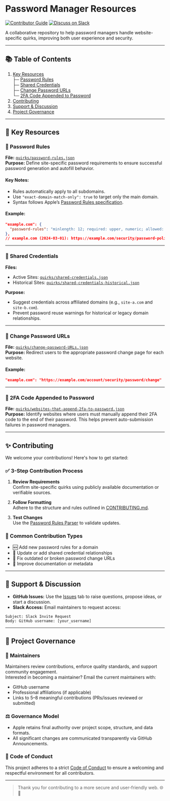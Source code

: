 # Password Manager Resources

[![Contributor Guide](https://img.shields.io/badge/Contributor%20-Guide-2ea44f)](CONTRIBUTING.md)
[![Discuss on Slack](https://img.shields.io/badge/Slack-Discussions-blueviolet)](mailto:password-manager-resources-maintainers@apple.com)

A collaborative repository to help password managers handle website-specific quirks, improving both user experience and security.

---

## 📚 Table of Contents

1. [Key Resources](#key-resources)  
   ├─ [Password Rules](#password-rules)  
   ├─ [Shared Credentials](#shared-credentials)  
   ├─ [Change Password URLs](#change-password-urls)  
   └─ [2FA Code Appended to Password](#2fa-code-appended-to-password)  
2. [Contributing](#contributing)  
3. [Support & Discussion](#support--discussion)  
4. [Project Governance](#project-governance)  

---

## 🔐 Key Resources

### 📏 Password Rules

**File:** [`quirks/password-rules.json`](quirks/password-rules.json)  
**Purpose:** Define site-specific password requirements to ensure successful password generation and autofill behavior.

#### Key Notes:

- Rules automatically apply to all subdomains.
- Use `"exact-domain-match-only": true` to target only the main domain.
- Syntax follows Apple’s [Password Rules specification](https://developer.apple.com/password-rules/).

#### Example:
```json
"example.com": {
  "password-rules": "minlength: 12; required: upper, numeric; allowed: [-~];"
},
// example.com (2024-03-01): https://example.com/security/password-policy
```

---

### 🔁 Shared Credentials

**Files:**

- Active Sites: [`quirks/shared-credentials.json`](quirks/shared-credentials.json)  
- Historical Sites: [`quirks/shared-credentials-historical.json`](quirks/shared-credentials-historical.json)  

**Purpose:**

- Suggest credentials across affiliated domains (e.g., `site-a.com` and `site-b.com`).  
- Prevent password reuse warnings for historical or legacy domain relationships.

---

### 🔑 Change Password URLs

**File:** [`quirks/change-password-URLs.json`](quirks/change-password-URLs.json)  
**Purpose:** Redirect users to the appropriate password change page for each website.

#### Example:
```json
"example.com": "https://example.com/account/security/password/change"
```

---

### 🔐 2FA Code Appended to Password

**File:** [`quirks/websites-that-append-2fa-to-password.json`](quirks/websites-that-append-2fa-to-password.json)  
**Purpose:** Identify websites where users must manually append their 2FA code to the end of their password. This helps prevent auto-submission failures in password managers.

---

## ✨ Contributing

We welcome your contributions! Here's how to get started:

### ✅ 3-Step Contribution Process

1. **Review Requirements**  
   Confirm site-specific quirks using publicly available documentation or verifiable sources.

2. **Follow Formatting**  
   Adhere to the structure and rules outlined in [CONTRIBUTING.md](CONTRIBUTING.md).

3. **Test Changes**  
   Use the [Password Rules Parser](https://github.com/apple/password-rule-parser) to validate updates.

### 🔧 Common Contribution Types

- 🆕 Add new password rules for a domain  
- 🔄 Update or add shared credential relationships  
- 🔗 Fix outdated or broken password change URLs  
- 📘 Improve documentation or metadata  

---

## 💬 Support & Discussion

- **GitHub Issues:** Use the [Issues](../../issues) tab to raise questions, propose ideas, or start a discussion.  
- **Slack Access:** Email maintainers to request access:

```
Subject: Slack Invite Request  
Body: GitHub username: [your_username]
```

---

## 🧭 Project Governance

### 👥 Maintainers

Maintainers review contributions, enforce quality standards, and support community engagement.  
Interested in becoming a maintainer? Email the current maintainers with:

- GitHub username  
- Professional affiliations (if applicable)  
- Links to 5–8 meaningful contributions (PRs/issues reviewed or submitted)

### ⚖ Governance Model

- Apple retains final authority over project scope, structure, and data formats.  
- All significant changes are communicated transparently via GitHub Announcements.

### 📜 Code of Conduct

This project adheres to a strict [Code of Conduct](CODE_OF_CONDUCT.md) to ensure a welcoming and respectful environment for all contributors.

---

> Thank you for contributing to a more secure and user-friendly web. 🌐🔐
```

